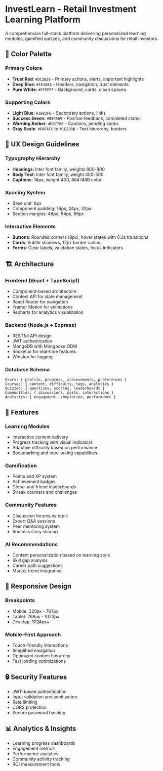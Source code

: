 # InvestLearn - Retail Investment Learning Platform

A comprehensive full-stack platform delivering personalized learning modules, gamified quizzes, and community discussions for retail investors.

## 🎨 Color Palette

### Primary Colors
- **Trust Red**: `#DC2626` - Primary actions, alerts, important highlights
- **Deep Blue**: `#1E3A8A` - Headers, navigation, trust elements
- **Pure White**: `#FFFFFF` - Background, cards, clean spaces

### Supporting Colors
- **Light Blue**: `#3B82F6` - Secondary actions, links
- **Success Green**: `#059669` - Positive feedback, completed states
- **Warning Amber**: `#D97706` - Cautions, pending states
- **Gray Scale**: `#F8FAFC` to `#1E293B` - Text hierarchy, borders

## 🎯 UX Design Guidelines

### Typography Hierarchy
- **Headings**: Inter font family, weights 600-800
- **Body Text**: Inter font family, weight 400-500
- **Captions**: 14px, weight 400, #64748B color

### Spacing System
- Base unit: 8px
- Component padding: 16px, 24px, 32px
- Section margins: 48px, 64px, 96px

### Interactive Elements
- **Buttons**: Rounded corners (8px), hover states with 0.2s transitions
- **Cards**: Subtle shadows, 12px border radius
- **Forms**: Clear labels, validation states, focus indicators

## 🏗️ Architecture

### Frontend (React + TypeScript)
- Component-based architecture
- Context API for state management
- React Router for navigation
- Framer Motion for animations
- Recharts for analytics visualization

### Backend (Node.js + Express)
- RESTful API design
- JWT authentication
- MongoDB with Mongoose ODM
- Socket.io for real-time features
- Winston for logging

### Database Schema
```
Users: { profile, progress, achievements, preferences }
Courses: { content, difficulty, tags, analytics }
Quizzes: { questions, scoring, leaderboards }
Communities: { discussions, posts, interactions }
Analytics: { engagement, completion, performance }
```

## 🚀 Features

### Learning Modules
- Interactive content delivery
- Progress tracking with visual indicators
- Adaptive difficulty based on performance
- Bookmarking and note-taking capabilities

### Gamification
- Points and XP system
- Achievement badges
- Global and friend leaderboards
- Streak counters and challenges

### Community Features
- Discussion forums by topic
- Expert Q&A sessions
- Peer mentoring system
- Success story sharing

### AI Recommendations
- Content personalization based on learning style
- Skill gap analysis
- Career path suggestions
- Market trend integration

## 📱 Responsive Design

### Breakpoints
- Mobile: 320px - 767px
- Tablet: 768px - 1023px  
- Desktop: 1024px+

### Mobile-First Approach
- Touch-friendly interactions
- Simplified navigation
- Optimized content hierarchy
- Fast loading optimizations

## 🔒 Security Features
- JWT-based authentication
- Input validation and sanitization
- Rate limiting
- CORS protection
- Secure password hashing

## 📊 Analytics & Insights
- Learning progress dashboards
- Engagement metrics
- Performance analytics
- Community activity tracking
- ROI measurement tools